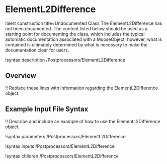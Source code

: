 # ElementL2Difference

!alert construction title=Undocumented Class
The ElementL2Difference has not been documented. The content listed below should be used as a starting point for
documenting the class, which includes the typical automatic documentation associated with a
MooseObject; however, what is contained is ultimately determined by what is necessary to make the
documentation clear for users.

!syntax description /Postprocessors/ElementL2Difference

## Overview

!! Replace these lines with information regarding the ElementL2Difference object.

## Example Input File Syntax

!! Describe and include an example of how to use the ElementL2Difference object.

!syntax parameters /Postprocessors/ElementL2Difference

!syntax inputs /Postprocessors/ElementL2Difference

!syntax children /Postprocessors/ElementL2Difference
